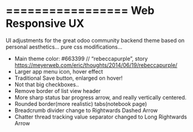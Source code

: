 =================
Web Responsive UX
=================
UI adjustments for the great odoo community backend theme based on personal aesthetics... pure css modifications...

* Main theme color: #663399 // “rebeccapurple”, story https://meyerweb.com/eric/thoughts/2014/06/19/rebeccapurple/
* Larger app menu icon, hover effect
* Traditional Save button, enlarged on hover!
* Not that big checkboxes..
* Remove border of list view header
* More sharp status bar progress arrow, and really vertically centered.
* Rounded border(more realistic) tabs(notebook page)
* Breadcrumb divider change to Rightwards Dashed Arrow
* Chatter thread tracking value separator changed to Long Rightwards Arrow

